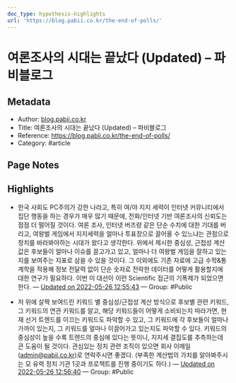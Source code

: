 ```yaml
---
doc_type: hypothesis-highlights
url: 'https://blog.pabii.co.kr/the-end-of-polls/'
---
```


# 여론조사의 시대는 끝났다 (Updated) – 파비블로그

## Metadata
- Author: [blog.pabii.co.kr]()
- Title: 여론조사의 시대는 끝났다 (Updated) – 파비블로그
- Reference: https://blog.pabii.co.kr/the-end-of-polls/
- Category: #article

## Page Notes
## Highlights
- 한국 사회도 PC주의가 강한 나라고, 특히 여/야 지지 세력이 인터넷 커뮤니티에서 집단 행동을 하는 경우가 매우 많기 때문에, 전화/인터넷 기반 여론조사의 신뢰도는 점점 더 떨어질 것이다. 여론 조사, 인터넷 버즈량 같은 단순 수치에 대한 기대를 버리고, 여왕벌 게임에서 지지세력을 얼마나 투표장으로 끌어올 수 있느냐는 관점으로 정치를 바라봐야하는 시대가 왔다고 생각한다. 위에서 제시한 중심성, 근접성 계산값은 후보들이 얼마나 이슈를 끌고가고 있고, 얼마나 더 여왕벌 게임을 잘하고 있는지를 보여주는 지표로 삼을 수 있을 것이다. 그 이외에도 기존 자료에 고급 수학&통계학을 적용해 정보 전달력 없이 단순 숫자로 전락한 데이터를 어떻게 활용할지에 대한 연구가 필요하다. 이번 미 대선이 이런 Scientific 접근의 기폭제가 되었으면 한다. — [Updated on 2022-05-26 12:55:43](https://hyp.is/t4klaNynEeyKh69sUumMxw/blog.pabii.co.kr/the-end-of-polls/) — Group: #Public

- 저 위에 살짝 보여드린 키워드 별 중심성/근접성 계산 방식으로 후보별 관련 키워드, 그 키워드의 연관 키워드를 알고, 해당 키워드들이 어떻게 소비되는지 따라가면, 현재 선거 트렌드를 이끄는 키워드도 파악할 수 있고, 그 키워드에 각 후보들이 얼마나 가까이 있는지, 그 키워드를 얼마나 이끌어가고 있는지도 파악할 수 있다. 키워드의 중심성이 높을 수록 트렌드의 중심에 있다는 뜻이니, 지지세 결집도를 추측하는데 큰 도움이 될 것이다. 관심있는 정치 관련 조직이 있으면 회사 이메일(admin@pabii.co.kr)로 연락주시면 좋겠다. (부족한 계산법의 가치를 알아봐주시는 모 유력 정치 기관 1곳과 프로젝트를 진행 중이기도 하다.) — [Updated on 2022-05-26 12:56:40](https://hyp.is/2RUNyNynEey3tSutQ0oLhA/blog.pabii.co.kr/the-end-of-polls/) — Group: #Public



